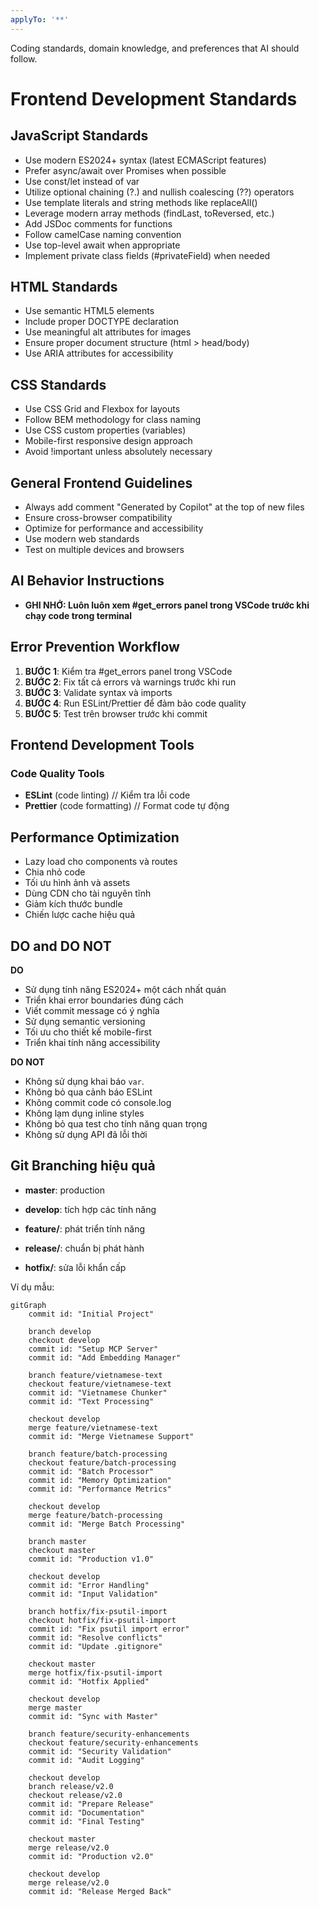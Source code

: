 ```yaml
---
applyTo: '**'
---
```

Coding standards, domain knowledge, and preferences that AI should follow.

# Frontend Development Standards

## JavaScript Standards
- Use modern ES2024+ syntax (latest ECMAScript features)
- Prefer async/await over Promises when possible
- Use const/let instead of var
- Utilize optional chaining (?.) and nullish coalescing (??) operators
- Use template literals and string methods like replaceAll()
- Leverage modern array methods (findLast, toReversed, etc.)
- Add JSDoc comments for functions
- Follow camelCase naming convention
- Use top-level await when appropriate
- Implement private class fields (#privateField) when needed

## HTML Standards
- Use semantic HTML5 elements
- Include proper DOCTYPE declaration
- Use meaningful alt attributes for images
- Ensure proper document structure (html > head/body)
- Use ARIA attributes for accessibility

## CSS Standards
- Use CSS Grid and Flexbox for layouts
- Follow BEM methodology for class naming
- Use CSS custom properties (variables)
- Mobile-first responsive design approach
- Avoid !important unless absolutely necessary

## General Frontend Guidelines
- Always add comment "Generated by Copilot" at the top of new files
- Ensure cross-browser compatibility
- Optimize for performance and accessibility
- Use modern web standards
- Test on multiple devices and browsers

## AI Behavior Instructions

- **GHI NHỚ: Luôn luôn xem #get_errors panel trong VSCode trước khi chạy code trong terminal**

## Error Prevention Workflow

1. **BƯỚC 1**: Kiểm tra #get_errors panel trong VSCode
2. **BƯỚC 2**: Fix tất cả errors và warnings trước khi run
3. **BƯỚC 3**: Validate syntax và imports
4. **BƯỚC 4**: Run ESLint/Prettier để đảm bảo code quality
5. **BƯỚC 5**: Test trên browser trước khi commit

## Frontend Development Tools

### Code Quality Tools
- **ESLint** (code linting) // Kiểm tra lỗi code
- **Prettier** (code formatting) // Format code tự động

## Performance Optimization

- Lazy load cho components và routes
- Chia nhỏ code
- Tối ưu hình ảnh và assets
- Dùng CDN cho tài nguyên tĩnh
- Giảm kích thước bundle
- Chiến lược cache hiệu quả

## DO and DO NOT

**DO**
- Sử dụng tính năng ES2024+ một cách nhất quán
- Triển khai error boundaries đúng cách
- Viết commit message có ý nghĩa
- Sử dụng semantic versioning
- Tối ưu cho thiết kế mobile-first
- Triển khai tính năng accessibility

**DO NOT**
- Không sử dụng khai báo `var`.
- Không bỏ qua cảnh báo ESLint
- Không commit code có console.log
- Không lạm dụng inline styles
- Không bỏ qua test cho tính năng quan trọng
- Không sử dụng API đã lỗi thời

## Git Branching hiệu quả

- **master**: production

- **develop**: tích hợp các tính năng

- **feature/**: phát triển tính năng

- **release/**: chuẩn bị phát hành

- **hotfix/**: sửa lỗi khẩn cấp
  
Ví dụ mẫu:

```mermaid
gitGraph
    commit id: "Initial Project"

    branch develop
    checkout develop
    commit id: "Setup MCP Server"
    commit id: "Add Embedding Manager"

    branch feature/vietnamese-text
    checkout feature/vietnamese-text
    commit id: "Vietnamese Chunker"
    commit id: "Text Processing"

    checkout develop
    merge feature/vietnamese-text
    commit id: "Merge Vietnamese Support"

    branch feature/batch-processing
    checkout feature/batch-processing
    commit id: "Batch Processor"
    commit id: "Memory Optimization"
    commit id: "Performance Metrics"

    checkout develop
    merge feature/batch-processing
    commit id: "Merge Batch Processing"

    branch master
    checkout master
    commit id: "Production v1.0"

    checkout develop
    commit id: "Error Handling"
    commit id: "Input Validation"

    branch hotfix/fix-psutil-import
    checkout hotfix/fix-psutil-import
    commit id: "Fix psutil import error"
    commit id: "Resolve conflicts"
    commit id: "Update .gitignore"

    checkout master
    merge hotfix/fix-psutil-import
    commit id: "Hotfix Applied"

    checkout develop
    merge master
    commit id: "Sync with Master"

    branch feature/security-enhancements
    checkout feature/security-enhancements
    commit id: "Security Validation"
    commit id: "Audit Logging"

    checkout develop
    branch release/v2.0
    checkout release/v2.0
    commit id: "Prepare Release"
    commit id: "Documentation"
    commit id: "Final Testing"

    checkout master
    merge release/v2.0
    commit id: "Production v2.0"

    checkout develop
    merge release/v2.0
    commit id: "Release Merged Back"

```